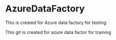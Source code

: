 # AzureDataFactory
This is created for Azure data factory for testing 



This git is created for azure data factor for training 
